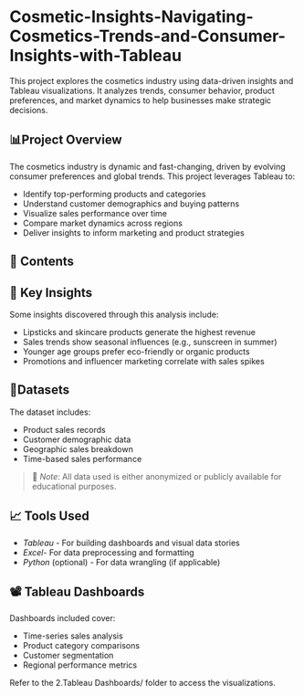 # Cosmetic-Insights-Navigating-Cosmetics-Trends-and-Consumer-Insights-with-Tableau

This project explores the cosmetics industry using data-driven insights and Tableau visualizations. It analyzes trends, consumer behavior, product preferences, and market dynamics to help businesses make strategic decisions.

## 📊Project Overview

The cosmetics industry is dynamic and fast-changing, driven by evolving consumer preferences and global trends. This project leverages Tableau to:

- Identify top-performing products and categories
- Understand customer demographics and buying patterns
- Visualize sales performance over time
- Compare market dynamics across regions
- Deliver insights to inform marketing and product strategies

## 🧾 Contents



##  🧠 Key Insights

Some insights discovered through this analysis include:

- Lipsticks and skincare products generate the highest revenue
- Sales trends show seasonal influences (e.g., sunscreen in summer)
- Younger age groups prefer eco-friendly or organic products
- Promotions and influencer marketing correlate with sales spikes

## 📂Datasets

The dataset includes:

- Product sales records
- Customer demographic data
- Geographic sales breakdown
- Time-based sales performance

> 📌 *Note*: All data used is either anonymized or publicly available for educational purposes.

## 📈 Tools Used

- *Tableau* - For building dashboards and visual data stories  
- *Excel*- For data preprocessing and formatting  
- *Python* (optional) - For data wrangling (if applicable)

## 📽️ Tableau Dashboards

Dashboards included cover:

- Time-series sales analysis
- Product category comparisons
- Customer segmentation
- Regional performance metrics

Refer to the 2.Tableau Dashboards/ folder to access the visualizations.
